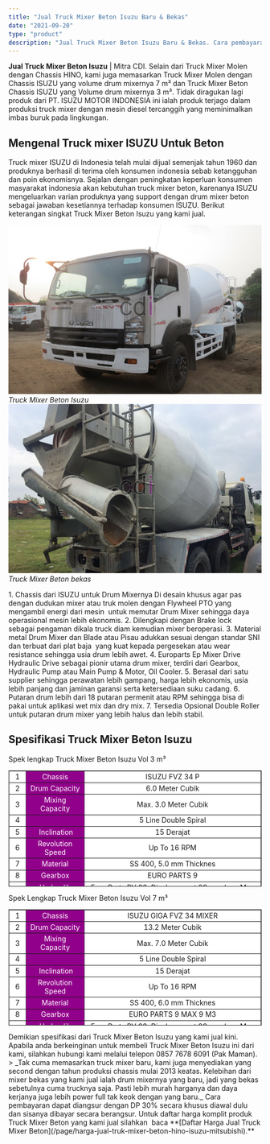 ```yaml
---
title: "Jual Truck Mixer Beton Isuzu Baru & Bekas"
date: "2021-09-20"
type: "product"
description: "Jual Truck Mixer Beton Isuzu Baru & Bekas. Cara pembayaran dapat diangsur dengan DP 30% secara khusus diawal dulu dan sisanya dibayar secara berangsur. Untu..."
---
```


**Jual Truck Mixer Beton Isuzu** | Mitra CDI. Selain dari Truck Mixer Molen dengan Chassis HINO, kami juga memasarkan Truck Mixer Molen dengan Chassis ISUZU yang volume drum mixernya 7 m³ dan Truck Mixer Beton Chassis ISUZU yang Volume drum mixernya 3 m³. Tidak diragukan lagi produk dari PT. ISUZU MOTOR INDONESIA ini ialah produk terjago dalam produksi truck mixer dengan mesin diesel tercanggih yang meminimalkan imbas buruk pada lingkungan.

 ## Mengenal Truck mixer ISUZU Untuk Beton
    
Truck mixer ISUZU di Indonesia telah mulai dijual semenjak tahun 1960 dan produknya berhasil di terima oleh konsumen indonesia sebab ketangguhan dan poin ekonomisnya. Sejalan dengan peningkatan keperluan konsumen masyarakat indonesia akan kebutuhan truck mixer beton, karenanya ISUZU mengeluarkan varian produknya yang support dengan drum mixer beton sebagai jawaban kesetiannya terhadap konsumen ISUZU. Berikut keterangan singkat Truck Mixer Beton Isuzu yang kami jual.

![Truck Mixer Beton Isuzu](/images/product/truk-mixer-isuzu.jpg)
*Truck Mixer Beton Isuzu*
![Truck Mixer Beton Isuzu](/images/product/truk-mixer-isuzu-bekas.jpg)
*Truck Mixer Beton bekas*

1\. Chassis dari ISUZU untuk Drum Mixernya Di desain khusus agar pas dengan dudukan mixer atau truk molen dengan Flywheel PTO yang mengambil energi dari mesin  untuk memutar Drum Mixer sehingga daya operasional mesin lebih ekonomis.
2\. Dilengkapi dengan Brake lock  sebagai pengaman dikala truck diam kemudian mixer beroperasi.
3\. Material metal Drum Mixer dan Blade atau Pisau adukkan sesuai dengan standar SNI dan terbuat dari plat baja  yang kuat kepada pergesekan atau wear resistance sehingga usia drum lebih awet.
4\. Europarts Ep Mixer Drive Hydraulic Drive sebagai pionir utama drum mixer, terdiri dari Gearbox, Hydraulic Pump atau Main Pump & Motor, Oil Cooler.
5\. Berasal dari satu supplier sehingga perawatan lebih gampang, harga lebih ekonomis, usia lebih panjang dan jaminan garansi serta ketersediaan suku cadang.
6\. Putaran drum lebih dari 18 putaran permenit atau RPM sehingga bisa di pakai untuk aplikasi wet mix dan dry mix.
7\. Tersedia Opsional Double Roller untuk putaran drum mixer yang lebih halus dan lebih stabil.

 ## Spesifikasi Truck Mixer Beton Isuzu
    
Spek lengkap Truck Mixer Beton Isuzu Vol 3 m³
<table style="text-align: center; height: 231px;" border="1" width="100%" cellspacing="0" cellpadding="3"><tbody><tr><td style="text-align: center;" bgcolor="#FFFFFF">1</td><td style="text-align: center;" bgcolor="#91008a"><span style="color: #ffffff;">Chassis</span></td><td style="text-align: center;" bgcolor="#FFFFFF">ISUZU FVZ 34 P</td></tr><tr><td style="text-align: center;" bgcolor="#FFFFFF">2</td><td style="text-align: center;" bgcolor="#91008a"><span style="color: #ffffff;">Drum Capacity</span></td><td style="text-align: center;" bgcolor="#FFFFFF">6.0 Meter Cubik</td></tr><tr><td style="text-align: center;" bgcolor="#FFFFFF">3</td><td style="text-align: center;" bgcolor="#91008a"><span style="color: #ffffff;">Mixing Capacity</span></td><td style="text-align: center;" bgcolor="#FFFFFF">Max. 3.0 Meter Cubik</td></tr><tr><td style="text-align: center;" bgcolor="#FFFFFF">4</td><td style="text-align: center;" bgcolor="#91008a"></td><td style="text-align: center;" bgcolor="#FFFFFF">5 Line Double Spiral</td></tr><tr><td style="text-align: center;" bgcolor="#FFFFFF">5</td><td style="text-align: center;" bgcolor="#91008a">&nbsp;<span style="color: #ffffff;">Inclination</span></td><td style="text-align: center;" bgcolor="#FFFFFF">15 Derajat</td></tr><tr><td style="text-align: center;" bgcolor="#FFFFFF">6</td><td style="text-align: center;" bgcolor="#91008a"><span style="color: #ffffff;">Revolution Speed</span></td><td style="text-align: center;" bgcolor="#FFFFFF">Up To 16 RPM</td></tr><tr><td style="text-align: center;" bgcolor="#FFFFFF">7</td><td style="text-align: center;" bgcolor="#91008a"><span style="color: #ffffff;">Material</span></td><td style="text-align: center;" bgcolor="#FFFFFF">SS 400, 5.0 mm Thicknes</td></tr><tr><td style="text-align: center;" bgcolor="#FFFFFF">8</td><td style="text-align: center;" bgcolor="#91008a"><span style="color: #ffffff;">Gearbox</span></td><td style="text-align: center;" bgcolor="#FFFFFF">EURO PARTS 9</td></tr><tr><td style="text-align: center;" bgcolor="#FFFFFF">9</td><td style="text-align: center;" bgcolor="#91008a"><span style="color: #ffffff;">Hydraulik Pump</span></td><td style="text-align: center;" bgcolor="#FFFFFF">Euro Parts PV 23, Displacement 89 ccm/rev, Max Speed 2590 RPM</td></tr><tr><td style="text-align: center;" bgcolor="#FFFFFF">10</td><td style="text-align: center;" bgcolor="#91008a"><span style="color: #ffffff;">Hydraulik Motor</span></td><td style="text-align: center;" bgcolor="#FFFFFF">Euro Parts MF 23, Displacement 89 ccm/rev, Max Speed 2590 RPM</td></tr><tr><td style="text-align: center;" bgcolor="#FFFFFF">11</td><td style="text-align: center;" bgcolor="#91008a"><span style="color: #ffffff;">Cooling System</span></td><td style="text-align: center;" bgcolor="#FFFFFF">ASSA Hydraulik ECOplus 12 Volt DC Oil Cooler</td></tr><tr><td style="text-align: center;" bgcolor="#FFFFFF">12</td><td style="text-align: center;" bgcolor="#91008a"><span style="color: #ffffff;">Tank Capacity</span></td><td style="text-align: center;" bgcolor="#FFFFFF">250 Litr With Electric Water Pump &amp; 500 VA, Generator</td></tr></tbody></table>
Spek Lengkap Truck Mixer Beton Isuzu Vol 7 m³
<table style="text-align: center; height: 231px;" border="1" width="100%" cellspacing="0" cellpadding="3"><tbody><tr><td style="text-align: center;" bgcolor="#FFFFFF">1</td><td style="text-align: center;" bgcolor="#91008a"><span style="color: #ffffff;">Chassis</span></td><td style="text-align: center;" bgcolor="#FFFFFF">ISUZU GIGA FVZ 34 MIXER</td></tr><tr><td style="text-align: center;" bgcolor="#FFFFFF">2</td><td style="text-align: center;" bgcolor="#91008a"><span style="color: #ffffff;">Drum Capacity</span></td><td style="text-align: center;" bgcolor="#FFFFFF">13.2 Meter Cubik</td></tr><tr><td style="text-align: center;" bgcolor="#FFFFFF">3</td><td style="text-align: center;" bgcolor="#91008a"><span style="color: #ffffff;">Mixing Capacity</span></td><td style="text-align: center;" bgcolor="#FFFFFF">Max. 7.0 Meter Cubik</td></tr><tr><td style="text-align: center;" bgcolor="#FFFFFF">4</td><td style="text-align: center;" bgcolor="#91008a"></td><td style="text-align: center;" bgcolor="#FFFFFF">5 Line Double Spiral</td></tr><tr><td style="text-align: center;" bgcolor="#FFFFFF">5</td><td style="text-align: center;" bgcolor="#91008a">&nbsp;<span style="color: #ffffff;">Inclination</span></td><td style="text-align: center;" bgcolor="#FFFFFF">15 Derajat</td></tr><tr><td style="text-align: center;" bgcolor="#FFFFFF">6</td><td style="text-align: center;" bgcolor="#91008a"><span style="color: #ffffff;">Revolution Speed</span></td><td style="text-align: center;" bgcolor="#FFFFFF">Up To 16 RPM</td></tr><tr><td style="text-align: center;" bgcolor="#FFFFFF">7</td><td style="text-align: center;" bgcolor="#91008a"><span style="color: #ffffff;">Material</span></td><td style="text-align: center;" bgcolor="#FFFFFF">SS 400, 6.0 mm Thicknes</td></tr><tr><td style="text-align: center;" bgcolor="#FFFFFF">8</td><td style="text-align: center;" bgcolor="#91008a"><span style="color: #ffffff;">Gearbox</span></td><td style="text-align: center;" bgcolor="#FFFFFF">EURO PARTS 9 MAX 9 M3</td></tr><tr><td style="text-align: center;" bgcolor="#FFFFFF">9</td><td style="text-align: center;" bgcolor="#91008a"><span style="color: #ffffff;">Hydraulik Pump</span></td><td style="text-align: center;" bgcolor="#FFFFFF">Euro Parts PV 23, Displacement 89 ccm/rev, Max Speed 2590 RPM</td></tr><tr><td style="text-align: center;" bgcolor="#FFFFFF">10</td><td style="text-align: center;" bgcolor="#91008a"><span style="color: #ffffff;">Hydraulik Motor</span></td><td style="text-align: center;" bgcolor="#FFFFFF">Euro Parts MF 23, Displacement 89 ccm/rev, Max Speed 2590 RPM</td></tr><tr><td style="text-align: center;" bgcolor="#FFFFFF">11</td><td style="text-align: center;" bgcolor="#91008a"><span style="color: #ffffff;">Cooling System</span></td><td style="text-align: center;" bgcolor="#FFFFFF">ASSA Hydraulik ECOplus 24 Volt DC Oil Cooler</td></tr><tr><td style="text-align: center;" bgcolor="#FFFFFF">12</td><td style="text-align: center;" bgcolor="#91008a"><span style="color: #ffffff;">Tank Capacity</span></td><td style="text-align: center;" bgcolor="#FFFFFF">600 Liter</td></tr></tbody></table>
Demikian spesifikasi dari Truck Mixer Beton Isuzu yang kami jual kini. Apabila anda berkeinginan untuk membeli Truck Mixer Beton Isuzu ini dari kami, silahkan hubungi kami melalui telepon 0857 7678 6091 (Pak Maman).
> _Tak cuma memasarkan truck mixer baru, kami juga menyediakan yang second dengan tahun produksi chassis mulai 2013 keatas. Kelebihan dari mixer bekas yang kami jual ialah drum mixernya yang baru, jadi yang bekas sebetulnya cuma trucknya saja. Pasti lebih murah harganya dan daya kerjanya juga lebih power full tak keok dengan yang baru._
Cara pembayaran dapat diangsur dengan DP 30% secara khusus diawal dulu dan sisanya dibayar secara berangsur. Untuk daftar harga komplit produk Truck Mixer Beton yang kami jual silahkan  baca **[Daftar Harga Jual Truck Mixer Beton](/page/harga-jual-truk-mixer-beton-hino-isuzu-mitsubishi).**
